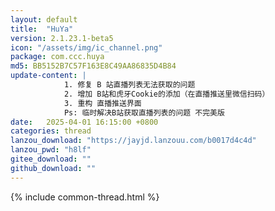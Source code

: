 ```yaml
---
layout: default
title:  "HuYa"
version: 2.1.23.1-beta5
icon: "/assets/img/ic_channel.png"
package: com.ccc.huya
md5: BB5152B7C57F163E8C49AA86835D4B84
update-content: |
            1. 修复 B 站直播列表无法获取的问题
            2. 增加 B站和虎牙Cookie的添加（在直播推送里微信扫码）
            3. 重构 直播推送界面
            Ps: 临时解决B站获取直播列表的问题 不完美版
date:   2025-04-01 16:15:00 +0800
categories: thread
lanzou_download: "https://jayjd.lanzouu.com/b0017d4c4d"
lanzou_pwd: "h8lf"
gitee_download: ""
github_download: ""
---
```

{% include common-thread.html %}